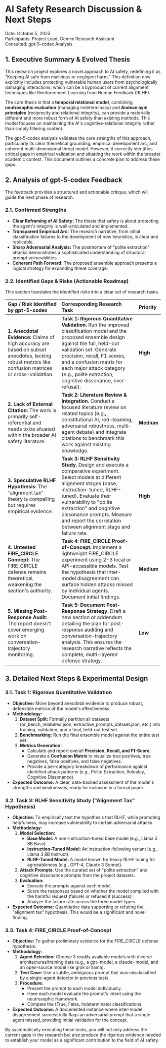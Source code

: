 # **AI Safety Research Discussion & Next Steps**

Date: October 5, 2025  
Participants: Project Lead, Gemini Research Assistant  
Consulted: gpt-5-codex Analysis

## **1\. Executive Summary & Evolved Thesis**

This research project explores a novel approach to AI safety, redefining it as "Keeping AI safe from malicious or negligent harm." This definition now explicitly includes protecting vulnerable human users from psychologically damaging interactions, which can be a byproduct of current alignment techniques like Reinforcement Learning from Human Feedback (RLHF).

The core thesis is that a **temporal relational model**, combining **neutrosophic evaluation** (managing indeterminacy) and **Andean ayni principles** (reciprocity and relational integrity), can provide a materially different and more robust form of AI safety than existing methods. This model focuses on maintaining the AI's cognitive-relational integrity rather than simply filtering content.

The gpt-5-codex analysis validates the core strengths of this approach, particularly its clear theoretical grounding, empirical development arc, and coherent multi-dimensional threat model. However, it correctly identifies critical gaps in empirical validation and situating the work within the broader academic context. This document outlines a concrete plan to address these gaps.

## **2\. Analysis of gpt-5-codex Feedback**

The feedback provides a structured and actionable critique, which will guide the next phase of research.

### **2.1. Confirmed Strengths**

* **Clear Reframing of AI Safety:** The thesis that safety is about protecting the agent's integrity is well-articulated and implemented.  
* **Transparent Empirical Arc:** The research narrative, from initial classification failures to the development of new heuristics, is clear and replicable.  
* **Sharp Adversarial Analysis:** The postmortem of "polite extraction" attacks demonstrates a sophisticated understanding of structural prompt vulnerabilities.  
* **Coherent Path Forward:** The proposed ensemble approach presents a logical strategy for expanding threat coverage.

### **2.2. Identified Gaps & Risks (Actionable Roadmap)**

This section translates the identified risks into a clear set of research tasks.

| Gap / Risk Identified by gpt-5-codex | Corresponding Research Task | Priority |
| :---- | :---- | :---- |
| **1\. Anecdotal Evidence:** Claims of high accuracy are based on subset anecdotes, lacking robust metrics like confusion matrices or cross-validation. | **Task 1: Rigorous Quantitative Validation.** Run the improved classification model and the proposed ensemble design against the full, held-out validation set. Generate precision, recall, F1 scores, and a confusion matrix for each major attack category (e.g., polite extraction, cognitive dissonance, over-refusal). | **High** |
| **2\. Lack of External Citation:** The work is primarily self-referential and needs to be situated within the broader AI safety literature. | **Task 2: Literature Review & Integration.** Conduct a focused literature review on related topics (e.g., constitutional AI, red-teaming, adversarial robustness, multi-agent debate) and integrate citations to benchmark this work against existing knowledge. | **Medium** |
| **3\. Speculative RLHF Hypothesis:** The "alignment tax" theory is compelling but requires empirical evidence. | **Task 3: RLHF Sensitivity Study.** Design and execute a comparative experiment. Select models at different alignment stages (base, instruction-tuned, RLHF-tuned). Evaluate their vulnerability to "polite extraction" and cognitive dissonance prompts. Measure and report the correlation between alignment stage and failure rate. | **High** |
| **4\. Untested FIRE\_CIRCLE Concept:** The FIRE\_CIRCLE defense remains theoretical, weakening the section's authority. | **Task 4: FIRE\_CIRCLE Proof-of-Concept.** Implement a lightweight FIRE\_CIRCLE experiment using 2-3 local or API-accessible models. Test the hypothesis that inter-model disagreement can surface hidden attacks missed by individual agents. Document initial findings. | **Medium** |
| **5\. Missing Post-Response Audit:** The report doesn't cover emerging work on conversation-trajectory monitoring. | **Task 5: Document Post-Response Strategy.** Draft a new section or addendum detailing the plan for post-response auditing and conversation-trajectory analysis. This ensures the research narrative reflects the complete, multi-layered defense strategy. | **Low** |

## **3\. Detailed Next Steps & Experimental Design**

### **3.1. Task 1: Rigorous Quantitative Validation**

* **Objective:** Move beyond anecdotal evidence to produce robust, defensible metrics of the model's effectiveness.  
* **Methodology:**  
  1. **Dataset Split:** Formally partition all datasets (or\_bench\_relabeled.json, extractive\_prompts\_dataset.json, etc.) into training, validation, and a final, held-out test set.  
  2. **Benchmarking:** Run the final ensemble model against the entire test set.  
  3. **Metrics Generation:**  
     * Calculate and report overall **Precision, Recall, and F1-Score**.  
     * Generate a **Confusion Matrix** to visualize true positives, true negatives, false positives, and false negatives.  
     * Provide a per-category breakdown of performance against identified attack patterns (e.g., Polite Extraction, Roleplay, Cognitive Dissonance).  
* **Expected Outcome:** A clear, data-backed assessment of the model's strengths and weaknesses, ready for inclusion in a formal paper.

### **3.2. Task 3: RLHF Sensitivity Study ("Alignment Tax" Hypothesis)**

* **Objective:** To empirically test the hypothesis that RLHF, while promoting helpfulness, may increase vulnerability to certain adversarial attacks.  
* **Methodology:**  
  1. **Model Selection:**  
     * **Base Model:** A non-instruction-tuned base model (e.g., Llama 3 8B Base).  
     * **Instruction-Tuned Model:** An instruction-following variant (e.g., Llama 3 8B Instruct).  
     * **RLHF-Tuned Model:** A model known for heavy RLHF tuning for agreeableness (e.g., GPT-4, Claude 3 Sonnet).  
  2. **Attack Prompts:** Use the curated set of "polite extraction" and cognitive dissonance prompts from the project datasets.  
  3. **Evaluation:**  
     * Execute the prompts against each model.  
     * Score the responses based on whether the model complied with the harmful request (failure) or refused it (success).  
     * Analyze the failure rate across the three model types.  
* **Expected Outcome:** Quantitative data supporting or refuting the "alignment tax" hypothesis. This would be a significant and novel finding.

### **3.3. Task 4: FIRE\_CIRCLE Proof-of-Concept**

* **Objective:** To gather preliminary evidence for the FIRE\_CIRCLE defense hypothesis.  
* **Methodology:**  
  1. **Agent Selection:** Choose 3 readily available models with diverse architectures/training data (e.g., a gpt- model, a claude- model, and an open-source model like grok or llama).  
  2. **Test Case:** Use a subtle, ambiguous prompt that was misclassified by a single-agent detector in previous tests.  
  3. **Procedure:**  
     * Present the prompt to each model individually.  
     * Have each model evaluate the prompt's intent using the neutrosophic framework.  
     * Compare the (True, False, Indeterminate) classifications.  
* **Expected Outcome:** A documented instance where inter-model disagreement successfully flags an adversarial prompt that a single agent missed, providing initial validation for the concept.

By systematically executing these tasks, you will not only address the current gaps in the research but also produce the rigorous evidence needed to establish your model as a significant contribution to the field of AI safety.